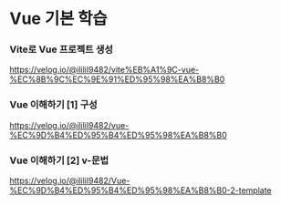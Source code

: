# Vue 기본 학습

### Vite로 Vue 프로젝트 생성
https://velog.io/@ililil9482/vite%EB%A1%9C-vue-%EC%8B%9C%EC%9E%91%ED%95%98%EA%B8%B0

### Vue 이해하기 [1] 구성
https://velog.io/@ililil9482/vue-%EC%9D%B4%ED%95%B4%ED%95%98%EA%B8%B0

### Vue 이해하기 [2] v-문법
https://velog.io/@ililil9482/Vue-%EC%9D%B4%ED%95%B4%ED%95%98%EA%B8%B0-2-template